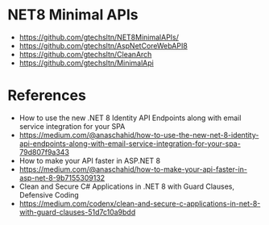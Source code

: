 # NET8 Minimal APIs
+ https://github.com/gtechsltn/NET8MinimalAPIs/
+ https://github.com/gtechsltn/AspNetCoreWebAPI8
+ https://github.com/gtechsltn/CleanArch
+ https://github.com/gtechsltn/MinimalApi

# References
+ How to use the new .NET 8 Identity API Endpoints along with email service integration for your SPA
+ https://medium.com/@anaschahid/how-to-use-the-new-net-8-identity-api-endpoints-along-with-email-service-integration-for-your-spa-79d807f9a343
+ How to make your API faster in ASP.NET 8
+ https://medium.com/@anaschahid/how-to-make-your-api-faster-in-asp-net-8-9b7155309132
+ Clean and Secure C# Applications in .NET 8 with Guard Clauses, Defensive Coding
+ https://medium.com/codenx/clean-and-secure-c-applications-in-net-8-with-guard-clauses-51d7c10a9bdd
